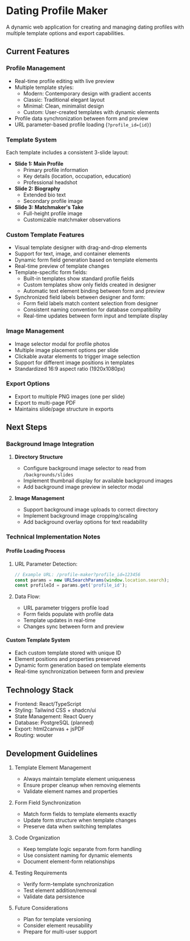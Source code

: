 # Dating Profile Maker

A dynamic web application for creating and managing dating profiles with multiple template options and export capabilities.

## Current Features

### Profile Management
- Real-time profile editing with live preview
- Multiple template styles:
  - Modern: Contemporary design with gradient accents
  - Classic: Traditional elegant layout
  - Minimal: Clean, minimalist design
  - Custom: User-created templates with dynamic elements
- Profile data synchronization between form and preview
- URL parameter-based profile loading (`?profile_id={id}`)

### Template System
Each template includes a consistent 3-slide layout:
- **Slide 1: Main Profile**
  - Primary profile information
  - Key details (location, occupation, education)
  - Professional headshot
- **Slide 2: Biography**
  - Extended bio text
  - Secondary profile image
- **Slide 3: Matchmaker's Take**
  - Full-height profile image
  - Customizable matchmaker observations

### Custom Template Features
- Visual template designer with drag-and-drop elements
- Support for text, image, and container elements
- Dynamic form field generation based on template elements
- Real-time preview of template changes
- Template-specific form fields:
  - Built-in templates show standard profile fields
  - Custom templates show only fields created in designer
  - Automatic text element binding between form and preview
- Synchronized field labels between designer and form:
  - Form field labels match content selection from designer
  - Consistent naming convention for database compatibility
  - Real-time updates between form input and template display

### Image Management
- Image selector modal for profile photos
- Multiple image placement options per slide
- Clickable avatar elements to trigger image selection
- Support for different image positions in templates
- Standardized 16:9 aspect ratio (1920x1080px)

### Export Options
- Export to multiple PNG images (one per slide)
- Export to multi-page PDF
- Maintains slide/page structure in exports

## Next Steps

### Background Image Integration
1. **Directory Structure**
   - Configure background image selector to read from `/backgrounds/slides`
   - Implement thumbnail display for available background images
   - Add background image preview in selector modal

2. **Image Management**
   - Support background image uploads to correct directory
   - Implement background image cropping/scaling
   - Add background overlay options for text readability

### Technical Implementation Notes

#### Profile Loading Process
1. URL Parameter Detection:
   ```typescript
   // Example URL: /profile-maker?profile_id=123456
   const params = new URLSearchParams(window.location.search);
   const profileId = params.get('profile_id');
   ```

2. Data Flow:
   - URL parameter triggers profile load
   - Form fields populate with profile data
   - Template updates in real-time
   - Changes sync between form and preview

#### Custom Template System
- Each custom template stored with unique ID
- Element positions and properties preserved
- Dynamic form generation based on template elements
- Real-time synchronization between form and preview

## Technology Stack
- Frontend: React/TypeScript
- Styling: Tailwind CSS + shadcn/ui
- State Management: React Query
- Database: PostgreSQL (planned)
- Export: html2canvas + jsPDF
- Routing: wouter

## Development Guidelines

1. Template Element Management
   - Always maintain template element uniqueness
   - Ensure proper cleanup when removing elements
   - Validate element names and properties

2. Form Field Synchronization
   - Match form fields to template elements exactly
   - Update form structure when template changes
   - Preserve data when switching templates

3. Code Organization
   - Keep template logic separate from form handling
   - Use consistent naming for dynamic elements
   - Document element-form relationships

4. Testing Requirements
   - Verify form-template synchronization
   - Test element addition/removal
   - Validate data persistence

5. Future Considerations
   - Plan for template versioning
   - Consider element reusability
   - Prepare for multi-user support